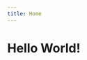 ```yaml
---
title: Home
---
```

<!DOCTYPE html>
<html>
  <head>
    <meta charset="utf-8">
    <title>{{ page.home }}</title>
  </head>
  <body>
    <h1>Hello World!</h1>
  </body>
</html>
